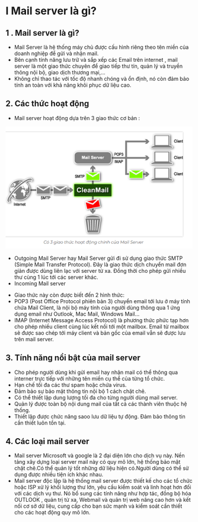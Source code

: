 # I Mail server là gì?
## 1 . Mail server là gì?
- Mail Server là hệ thống máy chủ được cấu hình riêng theo tên miền của doanh nghiệp để gửi và nhận mail.
- Bên cạnh tính năng lưu trữ và sắp xếp các Email trên internet , mail server là một giao thức chuyên để giao tiếp thư tín, quản lý và truyền thông nội bộ, giao dịch thương mại,...
- Không chỉ thao tác với tốc độ nhanh chóng và ổn định, nó còn đảm bảo tính an toàn với khả năng khôi phục dữ liệu cao.

## 2. Các thức hoạt động 

- Mail server hoạt động dựa trên 3 giao thức cơ bản :
<img src="img/1.PNG">

- Outgoing Mail Server hay  Mail Server gửi đi  sử dụng giao thức SMTP (Simple Mail Transfer Protocol). Đây là giao thức dịch chuyển mail đơn giản được dùng liên lạc với server từ xa. Đồng thời cho phép gửi nhiều thư cùng 1 lúc tới các server khác.
- Incoming Mail server 
+ Giao thức này còn được biết đến 2 hình thức:
+ POP3 (Post Office Protocol phiên bản 3) chuyển email tới lưu ở máy tính chứa Mail Client, là nội bộ máy tính của người dùng thông qua 1 ứng dụng email như Outlook, Mac Mail, Windows Mail…
+ IMAP (Internet Message Access Protocol) là phương thức phức tạp hơn cho phép nhiều  client cùng lúc kết nối tới một mailbox. Email từ mailbox sẽ được sao chép tới máy client và bản gốc của email vẫn sẽ được lưu trên mail server.
## 3. Tính năng nổi bật của mail server

- Cho phép người dùng khi gửi email hay nhận mail có thể thông qua interner trực tiếp với những tên miền cụ thể của từng tổ chức.
- Hạn chế tối đa các thư spam hoặc chứa virus. 
- Đảm bảo sự bảo mật thông tin nội bộ 1 cách chặt chẽ.
- Có thể thiết lập dung lượng tối đa cho từng người dùng mail server.
- Quản lý được toàn bộ nội dung mail của tất cả các thành viên thuộc hệ thống.
- Thiết lập được chức năng saoo lưu dữ liệu tự động. Đảm bảo thông tin cần thiết luôn tồn tại.
## 4. Các loại mail server
- Mail server Microsoft và google là 2 đại diện lớn cho dịch vụ này. Nền tảng xây dựng loại server mail này có quy mô lớn, hệ thống bảo mật chặt chẽ.Có thể quản lý tốt những dữ liệu hiện có.Người dùng có thể sử dụng được nhiều tiện ích khác nhau.
- Mail server độc lập là hệ thống mail server được thiết kế cho các tổ chức hoặc ISP xử lý khối lượng thư lớn, yêu cầu kiểm soát và linh hoạt hơn đối với các dịch vụ thư. Nó bổ sung các tính năng như hợp tác, đồng bộ hóa OUTLOOK , quản trị từ xa, Webmail và quản trị web nâng cao hơn và kết nối cơ sở dữ liệu, cung cấp cho bạn sức mạnh và kiểm soát cần thiết cho các hoạt động quy mô lớn.
